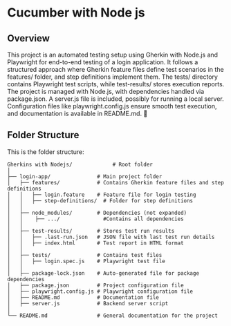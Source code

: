 # Cucumber with Node js

## Overview
This project is an automated testing setup using Gherkin with Node.js and Playwright for end-to-end testing of a login application. It follows a structured approach where Gherkin feature files define test scenarios in the features/ folder, and step definitions implement them. The tests/ directory contains Playwright test scripts, while test-results/ stores execution reports. The project is managed with Node.js, with dependencies handled via package.json. A server.js file is included, possibly for running a local server. Configuration files like playwright.config.js ensure smooth test execution, and documentation is available in README.md. 🚀

## Folder Structure

This is the folder structure:

```
Gherkins with Nodejs/             # Root folder
│
├── login-app/               # Main project folder
│   ├── features/            # Contains Gherkin feature files and step definitions
│   │   ├── login.feature    # Feature file for login testing
│   │   ├── step-definitions/  # Folder for step definitions
│   │
│   ├── node_modules/        # Dependencies (not expanded)
│   │    ├── .../              #Contains all dependencies
│   │
│   ├── test-results/        # Stores test run results
│   │   ├── .last-run.json   # JSON file with last test run details
│   │   ├── index.html       # Test report in HTML format
│   │
│   ├── tests/               # Contains test files
│   │   ├── login.spec.js    # Playwright test file
│   │
│   ├── package-lock.json    # Auto-generated file for package dependencies
│   ├── package.json         # Project configuration file
│   ├── playwright.config.js # Playwright configuration file
│   ├── README.md            # Documentation file
│   ├── server.js            # Backend server script
│
└── README.md                # General documentation for the project

```
